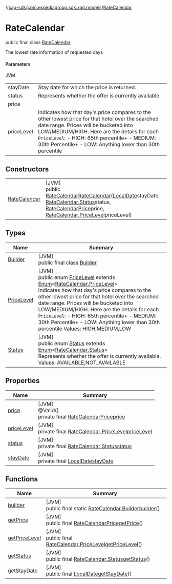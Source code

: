 //[xap-sdk](../../../index.md)/[com.expediagroup.sdk.xap.models](../index.md)/[RateCalendar](index.md)

# RateCalendar

public final class [RateCalendar](index.md)

The lowest rate information of requested days

#### Parameters

JVM

| | |
|---|---|
| stayDate | Stay date for which the price is returned. |
| status | Represents whether the offer is currently available. |
| price |
| priceLevel | Indicates how that day's price compares to the other lowest price for that hotel over the searched date range. Prices will be bucketed into LOW/MEDIUM/HIGH. Here are the details for each `PriceLevel`: - HIGH: 65th percentile+ - MEDIUM: 30th Percentile+ - LOW: Anything lower than 30th percentile |

## Constructors

| | |
|---|---|
| [RateCalendar](-rate-calendar.md) | [JVM]<br>public [RateCalendar](index.md)[RateCalendar](-rate-calendar.md)([LocalDate](https://docs.oracle.com/javase/8/docs/api/java/time/LocalDate.html)stayDate, [RateCalendar.Status](-status/index.md)status, [RateCalendarPrice](../-rate-calendar-price/index.md)price, [RateCalendar.PriceLevel](-price-level/index.md)priceLevel) |

## Types

| Name | Summary |
|---|---|
| [Builder](-builder/index.md) | [JVM]<br>public final class [Builder](-builder/index.md) |
| [PriceLevel](-price-level/index.md) | [JVM]<br>public enum [PriceLevel](-price-level/index.md) extends [Enum](https://docs.oracle.com/javase/8/docs/api/java/lang/Enum.html)&lt;[RateCalendar.PriceLevel](-price-level/index.md)&gt;<br>Indicates how that day's price compares to the other lowest price for that hotel over the searched date range. Prices will be bucketed into LOW/MEDIUM/HIGH. Here are the details for each `PriceLevel`: - HIGH: 65th percentile+ - MEDIUM: 30th Percentile+ - LOW: Anything lower than 30th percentile Values: HIGH,MEDIUM,LOW |
| [Status](-status/index.md) | [JVM]<br>public enum [Status](-status/index.md) extends [Enum](https://docs.oracle.com/javase/8/docs/api/java/lang/Enum.html)&lt;[RateCalendar.Status](-status/index.md)&gt;<br>Represents whether the offer is currently available. Values: AVAILABLE,NOT_AVAILABLE |

## Properties

| Name | Summary |
|---|---|
| [price](index.md#1723328529%2FProperties%2F699445674) | [JVM]<br>@Valid()<br>private final [RateCalendarPrice](../-rate-calendar-price/index.md)[price](index.md#1723328529%2FProperties%2F699445674) |
| [priceLevel](index.md#-425385723%2FProperties%2F699445674) | [JVM]<br>private final [RateCalendar.PriceLevel](-price-level/index.md)[priceLevel](index.md#-425385723%2FProperties%2F699445674) |
| [status](index.md#1445418542%2FProperties%2F699445674) | [JVM]<br>private final [RateCalendar.Status](-status/index.md)[status](index.md#1445418542%2FProperties%2F699445674) |
| [stayDate](index.md#1625291097%2FProperties%2F699445674) | [JVM]<br>private final [LocalDate](https://docs.oracle.com/javase/8/docs/api/java/time/LocalDate.html)[stayDate](index.md#1625291097%2FProperties%2F699445674) |

## Functions

| Name | Summary |
|---|---|
| [builder](builder.md) | [JVM]<br>public final static [RateCalendar.Builder](-builder/index.md)[builder](builder.md)() |
| [getPrice](get-price.md) | [JVM]<br>public final [RateCalendarPrice](../-rate-calendar-price/index.md)[getPrice](get-price.md)() |
| [getPriceLevel](get-price-level.md) | [JVM]<br>public final [RateCalendar.PriceLevel](-price-level/index.md)[getPriceLevel](get-price-level.md)() |
| [getStatus](get-status.md) | [JVM]<br>public final [RateCalendar.Status](-status/index.md)[getStatus](get-status.md)() |
| [getStayDate](get-stay-date.md) | [JVM]<br>public final [LocalDate](https://docs.oracle.com/javase/8/docs/api/java/time/LocalDate.html)[getStayDate](get-stay-date.md)() |
